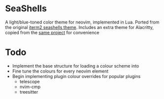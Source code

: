 # SeaShells

A light/blue-toned color theme for neovim, implemented in Lua. Ported from the original [iterm2 seashells theme](https://github.com/mbadolato/iTerm2-Color-Schemes/tree/master). Includes an extra theme for Alacritty, copied from the [same project](https://github.com/mbadolato/iTerm2-Color-Schemes/blob/master/alacritty/SeaShells.toml) for convenience

# Todo

- Implement the base structure for loading a colour scheme into 
- Fine tune the colours for every neovim element
- Begin implementing plugin colour overrides for popular plugins
    - telescope
    - nvim-cmp
    - treesitter
